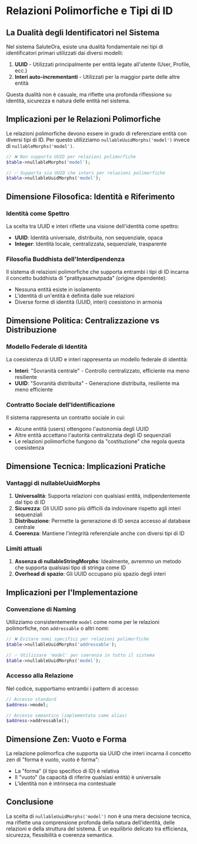 # Relazioni Polimorfiche e Tipi di ID

## La Dualità degli Identificatori nel Sistema

Nel sistema SaluteOra, esiste una dualità fondamentale nei tipi di identificatori primari utilizzati dai diversi modelli:

1. **UUID** - Utilizzati principalmente per entità legate all'utente (User, Profile, ecc.)
2. **Interi auto-incrementanti** - Utilizzati per la maggior parte delle altre entità

Questa dualità non è casuale, ma riflette una profonda riflessione su identità, sicurezza e natura delle entità nel sistema.

## Implicazioni per le Relazioni Polimorfiche

Le relazioni polimorfiche devono essere in grado di referenziare entità con diversi tipi di ID. Per questo utilizziamo `nullableUuidMorphs('model')` invece di `nullableMorphs('model')`.

```php
// ❌ Non supporta UUID per relazioni polimorfiche
$table->nullableMorphs('model');

// ✅ Supporta sia UUID che interi per relazioni polimorfiche
$table->nullableUuidMorphs('model');
```

## Dimensione Filosofica: Identità e Riferimento

### Identità come Spettro
La scelta tra UUID e interi riflette una visione dell'identità come spettro:

- **UUID**: Identità universale, distribuita, non sequenziale, opaca
- **Integer**: Identità locale, centralizzata, sequenziale, trasparente

### Filosofia Buddhista dell'Interdipendenza
Il sistema di relazioni polimorfiche che supporta entrambi i tipi di ID incarna il concetto buddhista di "pratityasamutpada" (origine dipendente):
- Nessuna entità esiste in isolamento
- L'identità di un'entità è definita dalle sue relazioni
- Diverse forme di identità (UUID, interi) coesistono in armonia

## Dimensione Politica: Centralizzazione vs Distribuzione

### Modello Federale di Identità
La coesistenza di UUID e interi rappresenta un modello federale di identità:
- **Interi**: "Sovranità centrale" - Controllo centralizzato, efficiente ma meno resiliente
- **UUID**: "Sovranità distribuita" - Generazione distribuita, resiliente ma meno efficiente

### Contratto Sociale dell'Identificazione
Il sistema rappresenta un contratto sociale in cui:
- Alcune entità (users) ottengono l'autonomia degli UUID
- Altre entità accettano l'autorità centralizzata degli ID sequenziali
- Le relazioni polimorfiche fungono da "costituzione" che regola questa coesistenza

## Dimensione Tecnica: Implicazioni Pratiche

### Vantaggi di nullableUuidMorphs

1. **Universalità**: Supporta relazioni con qualsiasi entità, indipendentemente dal tipo di ID
2. **Sicurezza**: Gli UUID sono più difficili da indovinare rispetto agli interi sequenziali
3. **Distribuzione**: Permette la generazione di ID senza accesso al database centrale
4. **Coerenza**: Mantiene l'integrità referenziale anche con diversi tipi di ID

### Limiti attuali

1. **Assenza di nullableStringMorphs**: Idealmente, avremmo un metodo che supporta qualsiasi tipo di stringa come ID
2. **Overhead di spazio**: Gli UUID occupano più spazio degli interi

## Implicazioni per l'Implementazione

### Convenzione di Naming
Utilizziamo consistentemente `model` come nome per le relazioni polimorfiche, non `addressable` o altri nomi:

```php
// ❌ Evitare nomi specifici per relazioni polimorfiche
$table->nullableUuidMorphs('addressable');

// ✅ Utilizzare 'model' per coerenza in tutto il sistema
$table->nullableUuidMorphs('model');
```

### Accesso alla Relazione
Nel codice, supportiamo entrambi i pattern di accesso:

```php
// Accesso standard
$address->model; 

// Accesso semantico (implementato come alias)
$address->addressable();
```

## Dimensione Zen: Vuoto e Forma

La relazione polimorfica che supporta sia UUID che interi incarna il concetto zen di "forma è vuoto, vuoto è forma":
- La "forma" (il tipo specifico di ID) è relativa
- Il "vuoto" (la capacità di riferire qualsiasi entità) è universale
- L'identità non è intrinseca ma contestuale

## Conclusione

La scelta di `nullableUuidMorphs('model')` non è una mera decisione tecnica, ma riflette una comprensione profonda della natura dell'identità, delle relazioni e della struttura del sistema. È un equilibrio delicato tra efficienza, sicurezza, flessibilità e coerenza semantica.